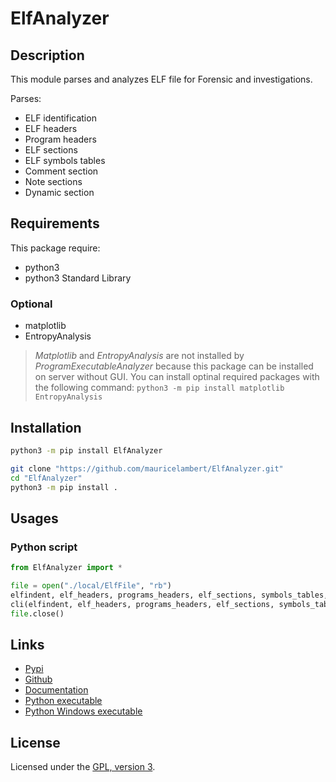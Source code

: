 # ElfAnalyzer

## Description

This module parses and analyzes ELF file for Forensic and investigations.

Parses:
 - ELF identification
 - ELF headers
 - Program headers
 - ELF sections
 - ELF symbols tables
 - Comment section
 - Note sections
 - Dynamic section

## Requirements

This package require:
 - python3
 - python3 Standard Library

### Optional

 - matplotlib
 - EntropyAnalysis

> *Matplotlib* and *EntropyAnalysis* are not installed by *ProgramExecutableAnalyzer* because this package can be installed on server without GUI.
> You can install optinal required packages with the following command: `python3 -m pip install matplotlib EntropyAnalysis`

## Installation

```bash
python3 -m pip install ElfAnalyzer
```

```bash
git clone "https://github.com/mauricelambert/ElfAnalyzer.git"
cd "ElfAnalyzer"
python3 -m pip install .
```

## Usages



### Python script

```python
from ElfAnalyzer import *

file = open("./local/ElfFile", "rb")
elfindent, elf_headers, programs_headers, elf_sections, symbols_tables, comments, note_sections, notes, dynamics, sections = parse_elffile(file)
cli(elfindent, elf_headers, programs_headers, elf_sections, symbols_tables, comments, notes, dynamics, sections)
file.close()
```

## Links

 - [Pypi](https://pypi.org/project/ElfAnalyzer)
 - [Github](https://github.com/user/ElfAnalyzer)
 - [Documentation](https://mauricelambert.github.io/info/python/security/ElfAnalyzer.html)
 - [Python executable](https://mauricelambert.github.io/info/python/security/ElfAnalyzer.pyz)
 - [Python Windows executable](https://mauricelambert.github.io/info/python/security/ElfAnalyzer.exe)

## License

Licensed under the [GPL, version 3](https://www.gnu.org/licenses/).

